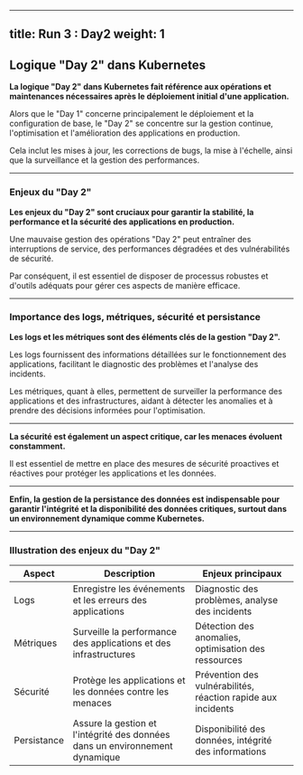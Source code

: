 
---
title:   Run 3 : Day2 
weight: 1
---

## Logique "Day 2" dans Kubernetes

**La logique "Day 2" dans Kubernetes fait référence aux opérations et maintenances nécessaires après le déploiement initial d'une application.**

Alors que le "Day 1" concerne principalement le déploiement et la configuration de base, le "Day 2" se concentre sur la gestion continue, l'optimisation et l'amélioration des applications en production.

Cela inclut les mises à jour, les corrections de bugs, la mise à l'échelle, ainsi que la surveillance et la gestion des performances.

--- 

### Enjeux du "Day 2"

**Les enjeux du "Day 2" sont cruciaux pour garantir la stabilité, la performance et la sécurité des applications en production.**

Une mauvaise gestion des opérations "Day 2" peut entraîner des interruptions de service, des performances dégradées et des vulnérabilités de sécurité.

Par conséquent, il est essentiel de disposer de processus robustes et d'outils adéquats pour gérer ces aspects de manière efficace.

---

### Importance des logs, métriques, sécurité et persistance

**Les logs et les métriques sont des éléments clés de la gestion "Day 2".**

Les logs fournissent des informations détaillées sur le fonctionnement des applications, facilitant le diagnostic des problèmes et l'analyse des incidents.

Les métriques, quant à elles, permettent de surveiller la performance des applications et des infrastructures, aidant à détecter les anomalies et à prendre des décisions informées pour l'optimisation.

---


**La sécurité est également un aspect critique, car les menaces évoluent constamment.**

Il est essentiel de mettre en place des mesures de sécurité proactives et réactives pour protéger les applications et les données.

---

**Enfin, la gestion de la persistance des données est indispensable pour garantir l'intégrité et la disponibilité des données critiques, surtout dans un environnement dynamique comme Kubernetes.**


--- 

### Illustration des enjeux du "Day 2"

| Aspect       | Description                                                                                     | Enjeux principaux                                           |
|--------------|-------------------------------------------------------------------------------------------------|-------------------------------------------------------------|
| Logs         | Enregistre les événements et les erreurs des applications                                       | Diagnostic des problèmes, analyse des incidents             |
| Métriques    | Surveille la performance des applications et des infrastructures                                | Détection des anomalies, optimisation des ressources        |
| Sécurité     | Protège les applications et les données contre les menaces                                      | Prévention des vulnérabilités, réaction rapide aux incidents |
| Persistance  | Assure la gestion et l'intégrité des données dans un environnement dynamique                    | Disponibilité des données, intégrité des informations       |
